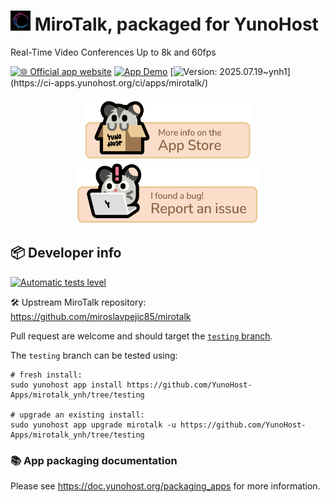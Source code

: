 <!--
N.B.: This README was automatically generated by <https://github.com/YunoHost/apps_tools/blob/main/readme_generator>
It shall NOT be edited by hand.
-->

<h1>
  <img src="https://raw.githubusercontent.com/YunoHost/apps/main/logos/mirotalk.png" width="32px" alt="Logo of MiroTalk">
  MiroTalk, packaged for YunoHost
</h1>

Real-Time Video Conferences Up to 8k and 60fps

[![🌐 Official app website](https://img.shields.io/badge/Official_app_website-darkgreen?style=for-the-badge)](https://meet.no42.org/)
[![App Demo](https://img.shields.io/badge/App_Demo-blue?style=for-the-badge)](https://meet.no42.org/)
[![Version: 2025.07.19~ynh1](https://img.shields.io/badge/Version-2025.07.19~ynh1-rgba(0,150,0,1)?style=for-the-badge)](https://ci-apps.yunohost.org/ci/apps/mirotalk/)

<div align="center">
<a href="https://apps.yunohost.org/app/mirotalk"><img height="100px" src="https://github.com/YunoHost/yunohost-artwork/raw/refs/heads/main/badges/neopossum-badges/badge_more_info_on_the_appstore.svg"/></a>
<a href="https://github.com/YunoHost-Apps/mirotalk_ynh/issues"><img height="100px" src="https://github.com/YunoHost/yunohost-artwork/raw/refs/heads/main/badges/neopossum-badges/badge_report_an_issue.svg"/></a>
</div>

## 📦 Developer info

[![Automatic tests level](https://apps.yunohost.org/badge/cilevel/mirotalk)](https://ci-apps.yunohost.org/ci/apps/mirotalk/)

🛠️ Upstream MiroTalk repository: <https://github.com/miroslavpejic85/mirotalk>

Pull request are welcome and should target the [`testing` branch](https://github.com/YunoHost-Apps/mirotalk_ynh/tree/testing).

The `testing` branch can be tested using:
```
# fresh install:
sudo yunohost app install https://github.com/YunoHost-Apps/mirotalk_ynh/tree/testing

# upgrade an existing install:
sudo yunohost app upgrade mirotalk -u https://github.com/YunoHost-Apps/mirotalk_ynh/tree/testing
```

### 📚 App packaging documentation

Please see <https://doc.yunohost.org/packaging_apps> for more information.